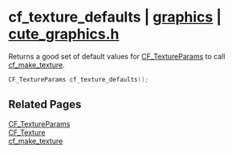 # cf_texture_defaults | [graphics](https://github.com/RandyGaul/cute_framework/blob/master/docs/graphics_readme.md) | [cute_graphics.h](https://github.com/RandyGaul/cute_framework/blob/master/include/cute_graphics.h)

Returns a good set of default values for [CF_TextureParams](https://github.com/RandyGaul/cute_framework/blob/master/docs/graphics/cf_textureparams.md) to call [cf_make_texture](https://github.com/RandyGaul/cute_framework/blob/master/docs/graphics/cf_make_texture.md).

```cpp
CF_TextureParams cf_texture_defaults();
```

## Related Pages

[CF_TextureParams](https://github.com/RandyGaul/cute_framework/blob/master/docs/graphics/cf_textureparams.md)  
[CF_Texture](https://github.com/RandyGaul/cute_framework/blob/master/docs/graphics/cf_texture.md)  
[cf_make_texture](https://github.com/RandyGaul/cute_framework/blob/master/docs/graphics/cf_make_texture.md)  
